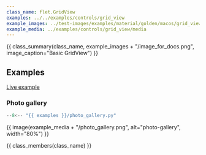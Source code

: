 ```yaml
---
class_name: flet.GridView
examples: ../../examples/controls/grid_view
example_images: ../test-images/examples/material/golden/macos/grid_view
example_media: ../examples/controls/grid_view/media
---
```


{{ class_summary(class_name, example_images + "/image_for_docs.png", image_caption="Basic GridView") }}

## Examples

[Live example](https://flet-controls-gallery.fly.dev/layout/gridview)

### Photo gallery

```python
--8<-- "{{ examples }}/photo_gallery.py"
```

{{ image(example_media + "/photo_gallery.png", alt="photo-gallery", width="80%") }}


{{ class_members(class_name) }}
